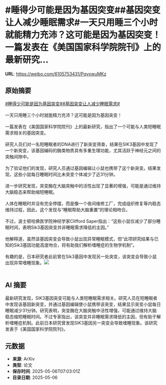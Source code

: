 # #睡得少可能是因为基因突变##基因突变让人减少睡眠需求#一天只用睡三个小时就能精力充沛？这可能是因为基因突变！一篇发表在《美国国家科学院院刊》上的最新研究...

**URL**: https://weibo.com/6105753431/PqyxwuMKz

## 原始摘要

<a href="https://m.weibo.cn/search?containerid=231522type%3D1%26t%3D10%26q%3D%23%E7%9D%A1%E5%BE%97%E5%B0%91%E5%8F%AF%E8%83%BD%E6%98%AF%E5%9B%A0%E4%B8%BA%E5%9F%BA%E5%9B%A0%E7%AA%81%E5%8F%98%23&amp;extparam=%23%E7%9D%A1%E5%BE%97%E5%B0%91%E5%8F%AF%E8%83%BD%E6%98%AF%E5%9B%A0%E4%B8%BA%E5%9F%BA%E5%9B%A0%E7%AA%81%E5%8F%98%23" data-hide=""><span class="surl-text">#睡得少可能是因为基因突变#</span></a><a href="https://m.weibo.cn/search?containerid=231522type%3D1%26t%3D10%26q%3D%23%E5%9F%BA%E5%9B%A0%E7%AA%81%E5%8F%98%E8%AE%A9%E4%BA%BA%E5%87%8F%E5%B0%91%E7%9D%A1%E7%9C%A0%E9%9C%80%E6%B1%82%23&amp;extparam=%23%E5%9F%BA%E5%9B%A0%E7%AA%81%E5%8F%98%E8%AE%A9%E4%BA%BA%E5%87%8F%E5%B0%91%E7%9D%A1%E7%9C%A0%E9%9C%80%E6%B1%82%23" data-hide=""><span class="surl-text">#基因突变让人减少睡眠需求#</span></a><br><br>一天只用睡三个小时就能精力充沛？这可能是因为基因突变！<br><br>一篇发表在《美国国家科学院院刊》上的最新研究，指出了一个可能与人类短睡眠需求相关的基因突变。<br><br>研究人员们对一名短睡眠者的DNA进行了新突变筛查，结果在SIK3基因中发现了一个新突变，该基因编码的酶类物质具有多重生理功能，尤其活跃于神经元之间的突触间隙中。<br><br>为了验证他们的发现，研究人员通过基因编辑让小鼠也携带了这个新突变。结果发现，这些小鼠每日睡眠时间比未突变个体减少了近31分钟。<br><br>进一步研究发现，突变酶在大脑突触中的活性出现了显著的增强，可能是通过维持大脑稳态来帮助缩短睡眠。<br><br>人体在睡眠时并没有完全停摆，而是像一个夜间维修工厂，完成组织修复等内稳态维持过程，因此，这个发现与“睡眠帮助大脑重置”的理论相吻合。<br><br>不过，波士顿哈佛医学院神经学家Clifford Saper指出：“这些小鼠仅减少了部分睡眠时间，表明Sik3基因突变并非睡眠需求降低的主因。”<br><br>他解释道，虽然该基因突变会导致小鼠出现异常睡眠模式，但“此项研究结果与已知的Sik3基因功能高度吻合，将有助我们解析嗜睡症的生物学机制”。<br><br>有趣的是，日本研究者此前曾在Sik3基因中发现另一处突变，该突变会导致小鼠出现异常嗜睡现象。<img style="" src="https://tvax2.sinaimg.cn/large/006Fd7o3gy1i15p4ex6yij34c02w01l6.jpg" referrerpolicy="no-referrer"><br><br>

## AI 摘要

最新研究发现，SIK3基因突变可能与人类短睡眠需求相关。研究人员在短睡眠者中发现该基因新突变，并通过基因编辑使小鼠携带该突变，结果显示突变小鼠每日睡眠减少31分钟。研究表明，突变酶在大脑突触中活性增强，可能通过维持大脑稳态缩短睡眠时间。不过专家指出，该突变并非睡眠需求降低的主因，但有助于解析嗜睡症机制。此前日本研究曾发现SIK3基因另一突变会导致嗜睡现象。该研究发表于《美国国家科学院院刊》。

## 元数据

- **来源**: ArXiv
- **类型**: 论文
- **保存时间**: 2025-05-06T07:03:01Z
- **目录日期**: 2025-05-06
